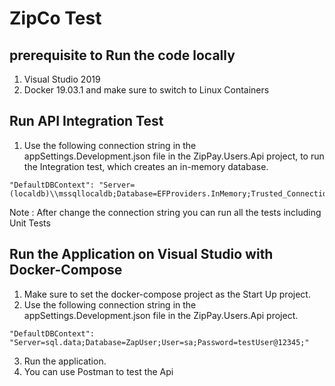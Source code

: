 # ZipCo Test

## prerequisite to Run the code locally
1. Visual Studio 2019
2. Docker 19.03.1 and make sure to switch to Linux Containers


## Run API Integration Test

1. Use the following connection string in the appSettings.Development.json file in the ZipPay.Users.Api project, to run the Integration test, which creates an in-memory database.

```
"DefaultDBContext": "Server=(localdb)\\mssqllocaldb;Database=EFProviders.InMemory;Trusted_Connection=True;ConnectRetryCount=0"
```

Note : After change the connection string you can run all the tests including Unit Tests

## Run the Application on Visual Studio with Docker-Compose

1. Make sure to set the docker-compose project as the Start Up project.
2. Use the following connection string in the appSettings.Development.json file in the ZipPay.Users.Api project.

```
"DefaultDBContext": "Server=sql.data;Database=ZapUser;User=sa;Password=testUser@12345;"
```
3. Run the application.
4. You can use Postman to test the Api

